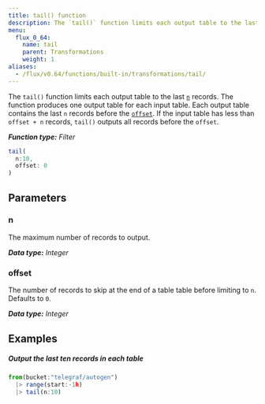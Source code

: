 ```yaml
---
title: tail() function
description: The `tail()` function limits each output table to the last `n` records.
menu:
  flux_0_64:
    name: tail
    parent: Transformations
    weight: 1
aliases:
  - /flux/v0.64/functions/built-in/transformations/tail/
---
```


The `tail()` function limits each output table to the last [`n`](#n) records.
The function produces one output table for each input table.
Each output table contains the last `n` records before the [`offset`](#offset).
If the input table has less than `offset + n` records, `tail()` outputs all records before the `offset`.

_**Function type:** Filter_

```js
tail(
  n:10,
  offset: 0
)
```

## Parameters

### n
The maximum number of records to output.

_**Data type:** Integer_

### offset
The number of records to skip at the end of a table table before limiting to `n`.
Defaults to `0`.

_**Data type:** Integer_

## Examples

##### Output the last ten records in each table
```js
from(bucket:"telegraf/autogen")
  |> range(start:-1h)
  |> tail(n:10)
```
